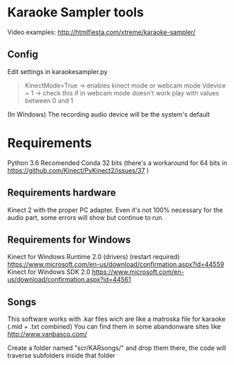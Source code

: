 # Karaoke Sampler tools

Video examples: http://htmlfiesta.com/xtreme/karaoke-sampler/

## Config
Edit settings in karaokesampler.py

> KinectMode=True -> enables kinect mode or webcam mode
> Vdevice = 1 -> check this if in webcam mode doesn't work play with values between 0 and 1

(In Windows) The recording audio device will be the system's default

# Requirements
Python 3.6
Recomended Conda 32 bits (there's a workaround for 64 bits in https://github.com/Kinect/PyKinect2/issues/37 )

## Requirements hardware
Kinect 2 with the proper PC adapter.
Even it's not 100% necessary for the audio part, some errors will show but continue to run.


## Requirements for Windows
Kinect for Windows Runtime 2.0 (drivers) (restart required)
https://www.microsoft.com/en-us/download/confirmation.aspx?id=44559
Kinect for Windows SDK 2.0
https://www.microsoft.com/en-us/download/confirmation.aspx?id=44561


## Songs
This software works with .kar files wich are like a matroska file for karaoke (.mid + .txt combined)
You can find them in some abandonware sites like http://www.vanbasco.com/

Create a folder named "scr/KARsongs/" and drop them there, the code will traverse subfolders inside that folder
